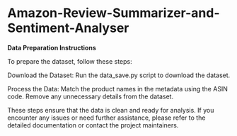 # Amazon-Review-Summarizer-and-Sentiment-Analyser
**Data Preparation Instructions**

To prepare the dataset, follow these steps:

Download the Dataset:
    Run the data_save.py script to download the dataset.

Process the Data:
        Match the product names in the metadata using the ASIN code.
        Remove any unnecessary details from the dataset.

These steps ensure that the data is clean and ready for analysis. If you encounter any issues or need further assistance, please refer to the detailed documentation or contact the project maintainers.
